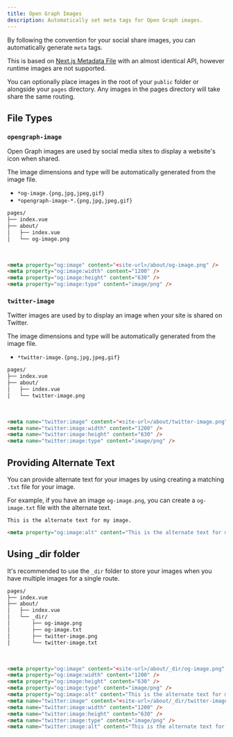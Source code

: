 ```yaml
---
title: Open Graph Images
description: Automatically set meta tags for Open Graph images.
---
```


By following the convention for your social share images, you can automatically generate `meta` tags.

This is based on [Next.js Metadata File](https://nextjs.org/docs/app/api-reference/file-conventions/metadata/opengraph-image) with an almost identical API, however
runtime images are not supported.

You can optionally place images in the root of your `public` folder or alongside your `pages` directory. Any images in the pages
directory will take share the same routing.

## File Types

### `opengraph-image`

Open Graph images are used by social media sites to display a website's icon when shared.

The image dimensions and type will be automatically generated from the image file.

- `*og-image.{png,jpg,jpeg,gif}`
- `*opengraph-image-*.{png,jpg,jpeg,gif}`

```bash [Example File Structure]
pages/
├── index.vue
├── about/
│   ├── index.vue
│   └── og-image.png
```

<br>

```html [Head output]
<meta property="og:image" content="<site-url>/about/og-image.png" />
<meta property="og:image:width" content="1200" />
<meta property="og:image:height" content="630" />
<meta property="og:image:type" content="image/png" />
```

### `twitter-image`

Twitter images are used by to display an image when your site is shared on Twitter.

The image dimensions and type will be automatically generated from the image file.

- `*twitter-image.{png,jpg,jpeg,gif}`

```bash [Example File Structure]
pages/
├── index.vue
├── about/
│   ├── index.vue
│   └── twitter-image.png
```

<br>

```html [head output]
<meta name="twitter:image" content="<site-url>/about/twitter-image.png" />
<meta name="twitter:image:width" content="1200" />
<meta name="twitter:image:height" content="630" />
<meta name="twitter:image:type" content="image/png" />
```

## Providing Alternate Text

You can provide alternate text for your images by using creating a matching `.txt` file for your image.

For example, if you have an image `og-image.png`, you can create a `og-image.txt` file with the alternate text.

``` [og-image.txt]
This is the alternate text for my image.
```

```html [head output]
<meta property="og:image:alt" content="This is the alternate text for my image." />
```

## Using _dir folder

It's recommended to use the `_dir` folder to store your images when you have multiple images for a single route.

```bash [Example File Structure]
pages/
├── index.vue
├── about/
│   ├── index.vue
│   └── _dir/
│       ├── og-image.png
│       ├── og-image.txt
│       ├── twitter-image.png
│       └── twitter-image.txt
```

<br>

```html [head output]
<meta property="og:image" content="<site-url>/about/_dir/og-image.png" />
<meta property="og:image:width" content="1200" />
<meta property="og:image:height" content="630" />
<meta property="og:image:type" content="image/png" />
<meta property="og:image:alt" content="This is the alternate text for my image." />
<meta name="twitter:image" content="<site-url>/about/_dir/twitter-image.png" />
<meta name="twitter:image:width" content="1200" />
<meta name="twitter:image:height" content="630" />
<meta name="twitter:image:type" content="image/png" />
<meta name="twitter:image:alt" content="This is the alternate text for my image." />
```
